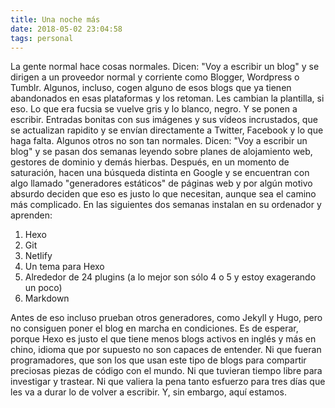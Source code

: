 ```yaml
---
title: Una noche más
date: 2018-05-02 23:04:58
tags: personal
---
```


La gente normal hace cosas normales. Dicen: "Voy a escribir un blog" y se dirigen a un proveedor normal y corriente como Blogger, Wordpress o Tumblr. Algunos, incluso, cogen alguno de esos blogs que ya tienen abandonados en esas plataformas y los retoman. Les cambian la plantilla, si eso. Lo que era fucsia se vuelve gris y lo blanco, negro. Y se ponen a escribir. Entradas bonitas con sus imágenes y sus vídeos incrustados, que se actualizan rapidito y se envían directamente a Twitter, Facebook y lo que haga falta.
Algunos otros no son tan normales. Dicen: "Voy a escribir un blog" y se pasan dos semanas leyendo sobre planes de alojamiento web, gestores de dominio y demás hierbas. Después, en un momento de saturación, hacen una búsqueda distinta en Google y se encuentran con algo llamado "generadores estáticos" de páginas web y por algún motivo absurdo deciden que eso es justo lo que necesitan, aunque sea el camino más complicado.
En las siguientes dos semanas instalan en su ordenador y aprenden:
1. Hexo
2. Git
3. Netlify
4. Un tema para Hexo
5. Alrededor de 24 plugins (a lo mejor son sólo 4 o 5 y estoy exagerando un poco)
6. Markdown

Antes de eso incluso prueban otros generadores, como Jekyll y Hugo, pero no consiguen poner el blog en marcha en condiciones. Es de esperar, porque Hexo es justo el que tiene menos blogs activos en inglés y más en chino, idioma que por supuesto no son capaces de entender.
Ni que fueran programadores, que son los que usan este tipo de blogs para compartir preciosas piezas de código con el mundo. Ni que tuvieran tiempo libre para investigar y trastear. Ni que valiera la pena tanto esfuerzo para tres días que les va a durar lo de volver a escribir.
Y, sin embargo, aquí estamos.